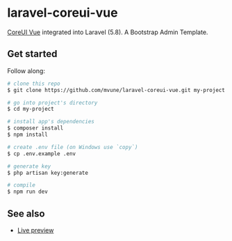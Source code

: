 # laravel-coreui-vue
[CoreUI Vue](https://coreui.io/vue/) integrated into Laravel (5.8). A Bootstrap Admin Template.

## Get started
Follow along:
```bash
# clone this repo
$ git clone https://github.com/mvune/laravel-coreui-vue.git my-project

# go into project's directory
$ cd my-project

# install app's dependencies
$ composer install
$ npm install

# create .env file (on Windows use `copy`)
$ cp .env.example .env

# generate key
$ php artisan key:generate

# compile
$ npm run dev
```

## See also
+ [Live preview](https://coreui.io/vue/demo/#/dashboard)
